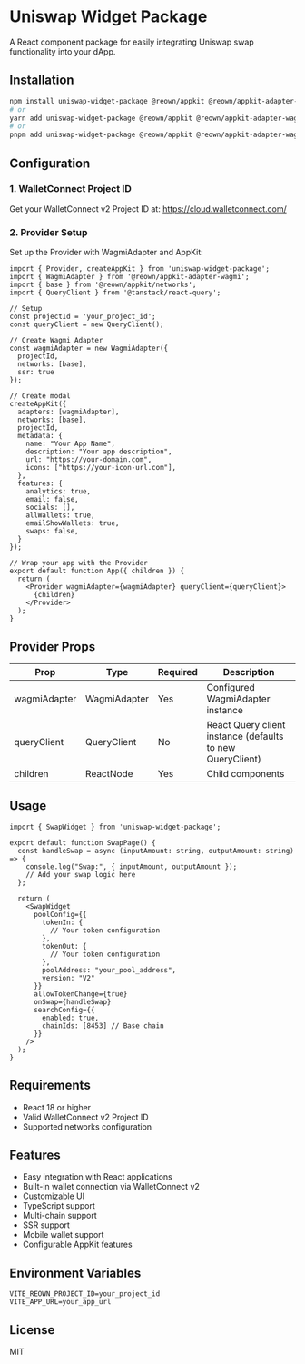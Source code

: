 # Uniswap Widget Package

A React component package for easily integrating Uniswap swap functionality into your dApp.

## Installation

```bash
npm install uniswap-widget-package @reown/appkit @reown/appkit-adapter-wagmi wagmi @tanstack/react-query
# or
yarn add uniswap-widget-package @reown/appkit @reown/appkit-adapter-wagmi wagmi @tanstack/react-query
# or
pnpm add uniswap-widget-package @reown/appkit @reown/appkit-adapter-wagmi wagmi @tanstack/react-query
```

## Configuration

### 1. WalletConnect Project ID
Get your WalletConnect v2 Project ID at: https://cloud.walletconnect.com/

### 2. Provider Setup

Set up the Provider with WagmiAdapter and AppKit:

```tsx
import { Provider, createAppKit } from 'uniswap-widget-package';
import { WagmiAdapter } from '@reown/appkit-adapter-wagmi';
import { base } from '@reown/appkit/networks';
import { QueryClient } from '@tanstack/react-query';

// Setup
const projectId = 'your_project_id';
const queryClient = new QueryClient();

// Create Wagmi Adapter
const wagmiAdapter = new WagmiAdapter({
  projectId,
  networks: [base],
  ssr: true
});

// Create modal
createAppKit({
  adapters: [wagmiAdapter],
  networks: [base],
  projectId,
  metadata: {
    name: "Your App Name",
    description: "Your app description",
    url: "https://your-domain.com",
    icons: ["https://your-icon-url.com"],
  },
  features: {
    analytics: true,
    email: false,
    socials: [],
    allWallets: true,
    emailShowWallets: true,
    swaps: false,
  }
});

// Wrap your app with the Provider
export default function App({ children }) {
  return (
    <Provider wagmiAdapter={wagmiAdapter} queryClient={queryClient}>
      {children}
    </Provider>
  );
}
```

## Provider Props

| Prop | Type | Required | Description |
|------|------|----------|-------------|
| wagmiAdapter | WagmiAdapter | Yes | Configured WagmiAdapter instance |
| queryClient | QueryClient | No | React Query client instance (defaults to new QueryClient) |
| children | ReactNode | Yes | Child components |

## Usage

```tsx
import { SwapWidget } from 'uniswap-widget-package';

export default function SwapPage() {
  const handleSwap = async (inputAmount: string, outputAmount: string) => {
    console.log("Swap:", { inputAmount, outputAmount });
    // Add your swap logic here
  };

  return (
    <SwapWidget 
      poolConfig={{
        tokenIn: {
          // Your token configuration
        },
        tokenOut: {
          // Your token configuration
        },
        poolAddress: "your_pool_address",
        version: "V2"
      }}
      allowTokenChange={true}
      onSwap={handleSwap}
      searchConfig={{
        enabled: true,
        chainIds: [8453] // Base chain
      }}
    />
  );
}
```

## Requirements

- React 18 or higher
- Valid WalletConnect v2 Project ID
- Supported networks configuration

## Features

- Easy integration with React applications
- Built-in wallet connection via WalletConnect v2
- Customizable UI
- TypeScript support
- Multi-chain support
- SSR support
- Mobile wallet support
- Configurable AppKit features

## Environment Variables

```env
VITE_REOWN_PROJECT_ID=your_project_id
VITE_APP_URL=your_app_url
```

## License

MIT
